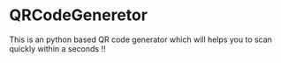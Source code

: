 # QRCodeGeneretor
This is an python based QR code generator which will helps you to scan quickly within a seconds !!
